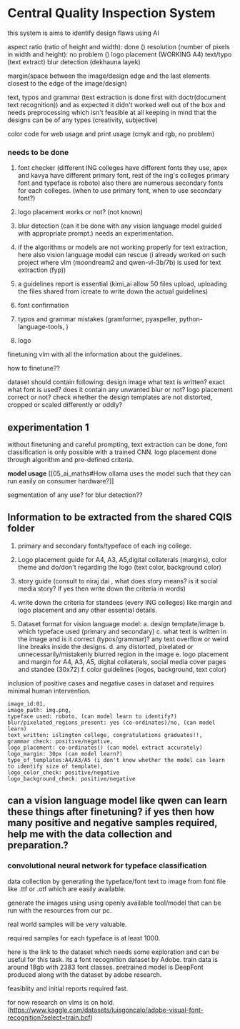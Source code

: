 # Central Quality Inspection System

this system is aims to identify design flaws using AI


aspect ratio (ratio of height and width): done ()
resolution (number of pixels in width and height): no problem ()
logo placement (WORKING A4)
text/typo (text extract)
blur detection (dekhauna layek)

margin(space between the image/design edge and the last elements closest to the edge of the image/design)


text, typos and grammar (text extraction is done first with doctr(document text recognition)) and as expected it didn't worked well out of the box and needs preprocessing which isn't feasible at all keeping in mind that the designs can be of any types (creativity, subjective)

color code for web usage and print usage (cmyk and rgb, no problem)

### needs to be done

1. font checker (different ING colleges have different fonts they use, apex and kavya have different primary font, rest of the ing's colleges primary font and typeface is roboto) also there are numerous secondary fonts for each colleges. (when to use primary font, when to use secondary font?)

2. logo placement works or not? (not known)

3. blur detection (can it be done with any vision language model guided with appropriate prompt.) needs an experimentation. 

4. if the algorithms or models are not working properly for text extraction, here also vision language model can rescue (i already worked on such project where vlm (moondream2 and qwen-vl-3b/7b) is used for text extraction (fyp))


5. a guidelines report is essential (kimi_ai allow 50 files upload, uploading the files shared from icreate to write down the actual guidelines)

6. font confirmation

7. typos and grammar mistakes (gramformer, pyaspeller, python-language-tools, )



1. logo 



finetuning vlm with all the information about the guidelines. 

how to finetune??

dataset should contain following: 
    design image
    what text is written? exact
    what font is used? 
    does it contain any unwanted blur or not?
    logo placement correct or not? 
    check whether the design templates are not distorted, cropped or scaled differently or oddly? 
    

## experimentation 1

without finetuning and careful prompting, text extraction can be done, font classification is only possible with a trained CNN. logo placement done through algorithm and pre-defined criteria. 

**model usage** [[05_ai_maths#How ollama uses the model such that they can run easily on consumer hardware?]]

segmentation of any use? for blur detection?? 


## Information to be extracted from the shared CQIS folder

1. primary and secondary fonts/typeface of each ing college.
2. Logo placement guide for A4, A3, A5,digital collaterals (margins), color theme and do/don't regarding the logo (text color, background color) 
3. story guide (consult to niraj dai , what does story means? is it social media story? if yes then write down the criteria in words)
4. write down the criteria for standees (every ING colleges) like margin and logo placement and any other essential details. 


5. Dataset format for vision language model: 
    a. design template/image
    b. which typeface used (primary and secondary)
    c. what text is written in the image and is it correct (typos/grammar)? any text overflow or weird line breaks inside the designs. 
    d. any distorted, pixelated or unnecessarily/mistakenly blurred region in the image
    e. logo placement and margin for A4, A3, A5, digital collaterals, social media cover pages and standee (30x72)
    f. color guidelines (logos, background, text color)

inclusion of positive cases and negative cases in dataset and requires minimal human intervention.


    image_id:01,
    image_path: img.png,
    typeface used: roboto, (can model learn to identify?)
    blur/pixelated_regions_present: yes (co-ordinates)/no, (can model learn)
    text_written: islington college, congratulations graduates!!, 
    grammar check: positive/negative,
    logo_placement: co-ordinates() (can model extract accurately) 
    logo_margin: 30px (can model learn?) 
    type_of_templates:A4/A3/A5 (i don't know whether the model can learn to identify size of template), 
    logo_color_check: positive/negative
    logo_background_check: positive/negative


##  can a vision language model like qwen can learn these things after finetuning? if  yes then how many positive and negative samples required, help me with the data collection and preparation.?


### convolutional neural network for typeface classification

data collection by generating the typeface/font text to image from font file like  .ttf or .otf which are easily available.

generate the images using using openly available tool/model that can be run with  the resources from our pc. 

real world samples will be very valuable.

required samples for each typeface is at least 1000. 

here is the link to the dataset which needs some exploration and can be useful for this task. its a font recognition dataset by Adobe. train data is around 18gb with 2383 font classes. pretrained model is DeepFont produced along with the dataset by adobe research. 

feasiblity and initial reports required fast. 

for now research on vlms is on hold. 
(https://www.kaggle.com/datasets/luisgoncalo/adobe-visual-font-recognition?select=train.bcf)






















